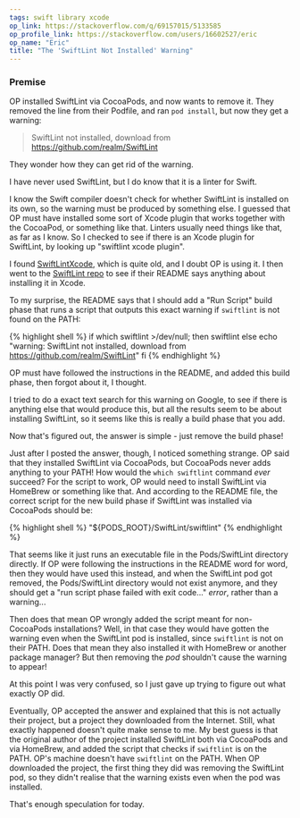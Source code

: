 ```yaml
---
tags: swift library xcode
op_link: https://stackoverflow.com/q/69157015/5133585
op_profile_link: https://stackoverflow.com/users/16602527/eric
op_name: "Eric"
title: "The 'SwiftLint Not Installed' Warning"
---
```


### Premise

OP installed SwiftLint via CocoaPods, and now wants to remove it. They removed the line from their Podfile, and ran `pod install`, but now they get a warning:

> SwiftLint not installed, download from https://github.com/realm/SwiftLint

They wonder how they can get rid of the warning.

I have never used SwiftLint, but I do know that it is a linter for Swift.

I know the Swift compiler doesn't check for whether SwiftLint is installed on its own, so the warning must be produced by something else. I guessed that OP must have installed some sort of Xcode plugin that works together with the CocoaPod, or something like that. Linters usually need things like that, as far as I know. So I checked to see if there is an Xcode plugin for SwiftLint, by looking up "swiftlint xcode plugin".

I found [SwiftLintXcode](https://github.com/ypresto/SwiftLintXcode), which is quite old, and I doubt OP is using it. I then went to the [SwiftLint repo](https://github.com/realm/SwiftLint) to see if their README says anything about installing it in Xcode.

To my surprise, the README says that I should add a "Run Script" build phase that runs a script that outputs this exact warning if `swiftlint` is not found on the PATH:

{% highlight shell %}
if which swiftlint >/dev/null; then
  swiftlint
else
  echo "warning: SwiftLint not installed, download from https://github.com/realm/SwiftLint"
fi
{% endhighlight %}

OP must have followed the instructions in the README, and added this build phase, then forgot about it, I thought.

I tried to do a exact text search for this warning on Google, to see if there is anything else that would produce this, but all the results seem to be about installing SwiftLint, so it seems like this is really a build phase that you add.

Now that's figured out, the answer is simple - just remove the build phase!

Just after I posted the answer, though, I noticed something strange. OP said that they installed SwiftLint via CocoaPods, but CocoaPods never adds anything to your PATH! How would the `which swiftlint` command _ever_ succeed? For the script to work, OP would need to install SwiftLint via HomeBrew or something like that. And according to the README file, the correct script for the new build phase if SwiftLint was installed via CocoaPods should be:

{% highlight shell %}
"${PODS_ROOT}/SwiftLint/swiftlint"
{% endhighlight %}

That seems like it just runs an executable file in the Pods/SwiftLint directory directly. If OP were following the instructions in the README word for word, then they would have used this instead, and when the SwiftLint pod got removed, the Pods/SwiftLint directory would not exist anymore, and they should get a "run script phase failed with exit code..." _error_, rather than a warning...

Then does that mean OP wrongly added the script meant for non-CocoaPods installations? Well, in that case they would have gotten the warning even when the SwiftLint pod is installed, since `swiftlint` is not on their PATH. Does that mean they also installed it with HomeBrew or another package manager? But then removing the _pod_ shouldn't cause the warning to appear!

At this point I was very confused, so I just gave up trying to figure out what exactly OP did.

Eventually, OP accepted the answer and explained that this is not actually their project, but a project they downloaded from the Internet. Still, what exactly happened doesn't quite make sense to me. My best guess is that the original author of the project installed SwiftLint both via CocoaPods and via HomeBrew, and added the script that checks if `swiftlint` is on the PATH. OP's machine doesn't have `swiftlint` on the PATH. When OP downloaded the project, the first thing they did was removing the SwiftLint pod, so they didn't realise that the warning exists even when the pod was installed.

That's enough speculation for today.